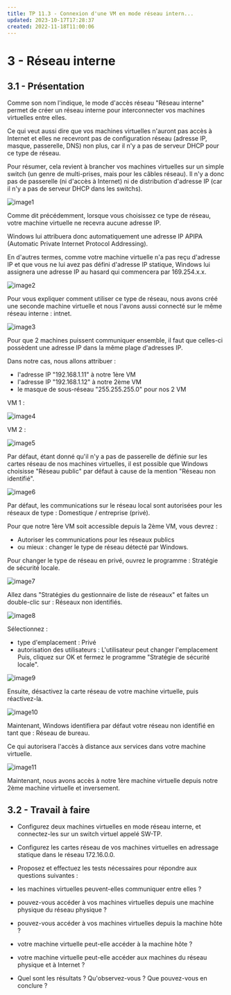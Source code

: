 ```yaml
---
title: TP 11.3 - Connexion d'une VM en mode réseau intern...
updated: 2023-10-17T17:28:37
created: 2022-11-18T11:00:06
---
```


# 3 - Réseau interne

## 3.1 - Présentation

Comme son nom l'indique, le mode d'accès réseau "Réseau interne" permet de créer un réseau interne pour interconnecter vos machines virtuelles entre elles.

Ce qui veut aussi dire que vos machines virtuelles n'auront pas accès à Internet et elles ne recevront pas de configuration réseau (adresse IP, masque, passerelle, DNS) non plus, car il n'y a pas de serveur DHCP pour ce type de réseau.

Pour résumer, cela revient à brancher vos machines virtuelles sur un simple switch (un genre de multi-prises, mais pour les câbles réseau). Il n'y a donc pas de passerelle (ni d'accès à Internet) ni de distribution d'adresse IP (car il n'y a pas de serveur DHCP dans les switchs).

![image1](resources/c6b2ef60512b423081b11a622fc02230.jpg)

Comme dit précédemment, lorsque vous choisissez ce type de réseau, votre machine virtuelle ne recevra aucune adresse IP.

Windows lui attribuera donc automatiquement une adresse IP APIPA (Automatic Private Internet Protocol Addressing).

En d'autres termes, comme votre machine virtuelle n'a pas reçu d'adresse IP et que vous ne lui avez pas défini d'adresse IP statique, Windows lui assignera une adresse IP au hasard qui commencera par 169.254.x.x.

![image2](resources/5d595fc7428940b5ae07a330d82143af.jpg)

Pour vous expliquer comment utiliser ce type de réseau, nous avons créé une seconde machine virtuelle et nous l'avons aussi connecté sur le même réseau interne : intnet.

![image3](resources/0943d78c8a3e4e7185d2cbe5b0dc5eea.jpg)

Pour que 2 machines puissent communiquer ensemble, il faut que celles-ci possèdent une adresse IP dans la même plage d'adresses IP.

Dans notre cas, nous allons attribuer :
- l'adresse IP "192.168.1.11" à notre 1ère VM
- l'adresse IP "192.168.1.12" à notre 2ème VM
- le masque de sous-réseau "255.255.255.0" pour nos 2 VM

VM 1 :

![image4](resources/5781d5df45b34b4a8ce360c8823cae7e.jpg)

VM 2 :

![image5](resources/2c55a715caeb44e9b92cab0f201e74c7.jpg)

Par défaut, étant donné qu'il n'y a pas de passerelle de définie sur les cartes réseau de nos machines virtuelles, il est possible que Windows choisisse "Réseau public" par défaut à cause de la mention "Réseau non identifié".

![image6](resources/5d01dab4019d4ab1880c7c33113c710f.jpg)

Par défaut, les communications sur le réseau local sont autorisées pour les réseaux de type : Domestique / entreprise (privé).

Pour que notre 1ère VM soit accessible depuis la 2ème VM, vous devrez :
- Autoriser les communications pour les réseaux publics
- ou mieux : changer le type de réseau détecté par Windows.

Pour changer le type de réseau en privé, ouvrez le programme : Stratégie de sécurité locale.

![image7](resources/454ec84ed0fe4f0289e5995db5994e85.jpg)

Allez dans "Stratégies du gestionnaire de liste de réseaux" et faites un double-clic sur : Réseaux non identifiés.

![image8](resources/4062502e306d4255a66834ae796a8462.jpg)

Sélectionnez :
- type d'emplacement : Privé
- autorisation des utilisateurs : L'utilisateur peut changer l'emplacement
Puis, cliquez sur OK et fermez le programme "Stratégie de sécurité locale".

![image9](resources/35a56fbc883e4495a0a99d54ecedbe26.jpg)

Ensuite, désactivez la carte réseau de votre machine virtuelle, puis réactivez-la.

![image10](resources/f678edc0660a48fb90362c616723b5c0.jpg)

Maintenant, Windows identifiera par défaut votre réseau non identifié en tant que : Réseau de bureau.

Ce qui autorisera l'accès à distance aux services dans votre machine virtuelle.

![image11](resources/5765088793604400a321543a937c2fa2.jpg)

Maintenant, nous avons accès à notre 1ère machine virtuelle depuis notre 2ème machine virtuelle et inversement.

## 3.2 - Travail à faire

- Configurez deux machines virtuelles en mode réseau interne, et connectez-les sur un switch virtuel appelé SW-TP.

- Configurez les cartes réseau de vos machines virtuelles en adressage statique dans le réseau 172.16.0.0.

- Proposez et effectuez les tests nécessaires pour répondre aux questions suivantes :

- les machines virtuelles peuvent-elles communiquer entre elles ?
- pouvez-vous accéder à vos machines virtuelles depuis une machine physique du réseau physique ?
- pouvez-vous accéder à vos machines virtuelles depuis la machine hôte ?
- votre machine virtuelle peut-elle accéder à la machine hôte ?
- votre machine virtuelle peut-elle accéder aux machines du réseau physique et à Internet ?

- Quel sont les résultats ? Qu'observez-vous ? Que pouvez-vous en conclure ?

